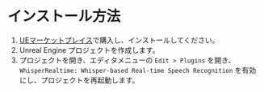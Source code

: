 # インストール方法

1. [UEマーケットプレイス](https://www.unrealengine.com/marketplace/product/d293a6a427c94831888ca0f47bc5939b)で購入し、インストールしてください。
2. Unreal Engine プロジェクトを作成します。
3. プロジェクトを開き、エディタメニューの `Edit > Plugins` を開き、`WhisperRealtime: Whisper-based Real-time Speech Recognition` を有効にし、プロジェクトを再起動します。

<!-- !!! Warning "Install to Linux"
    Since the Epic Games Launcher is not provided for Linux, you need to copy the plugin manually from Windows.
    
    1. On Windows, install the plugin from Epic Games Launcher.
    2. On Linux, create a project.
    3. Copy the plugin from the UE4 plugin folder on Windows to the project directory on Linux.
        - Copy from: <*UE4 installation folder on Windows*\>\Engine\Plugins\Marketplace\WhisperBasedRealtimeSpeechRecognition
        - Copy to: <*directory containing the .uporject created on Linux*>/Plugins/WhisperBasedRealtimeSpeechRecognition
    4. Recreate the following symbolic links:
        - WhisperBasedRealtimeSpeechRecognition/Source/ThirdParty/onnxruntime-linux-1.13.1/lib
            - libnvonnxparser.so
            - libnvonnxparser.so.8 -->
